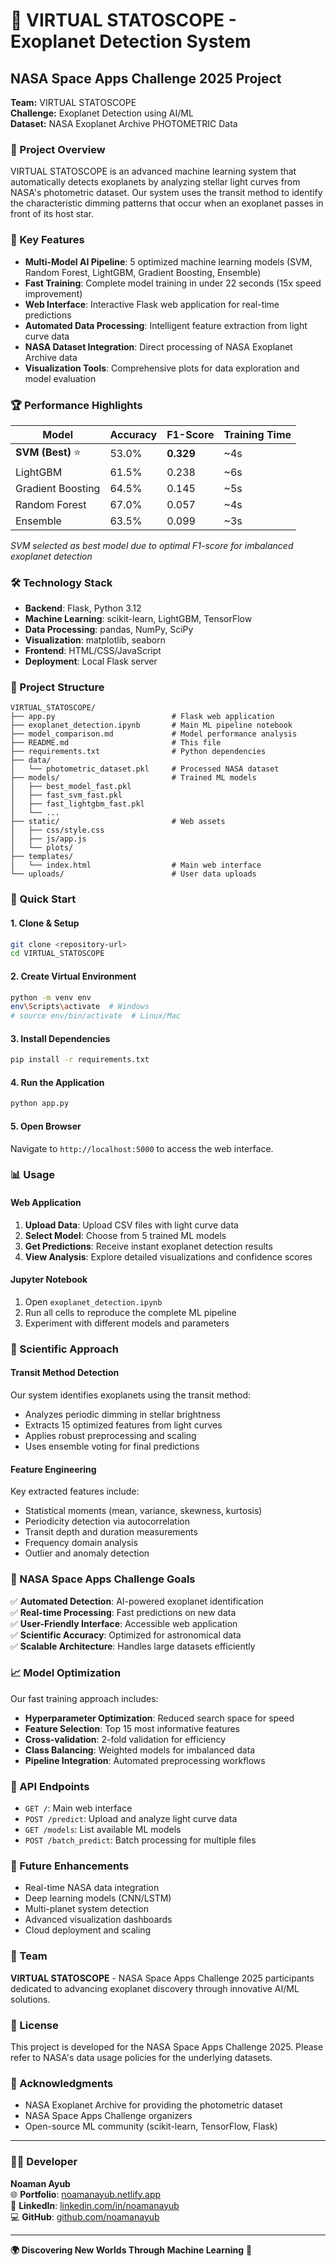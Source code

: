 # 🌟 VIRTUAL STATOSCOPE - Exoplanet Detection System

## NASA Space Apps Challenge 2025 Project

**Team:** VIRTUAL STATOSCOPE  
**Challenge:** Exoplanet Detection using AI/ML  
**Dataset:** NASA Exoplanet Archive PHOTOMETRIC Data  

### 🚀 Project Overview

VIRTUAL STATOSCOPE is an advanced machine learning system that automatically detects exoplanets by analyzing stellar light curves from NASA's photometric dataset. Our system uses the transit method to identify the characteristic dimming patterns that occur when an exoplanet passes in front of its host star.

### 🎯 Key Features

- **Multi-Model AI Pipeline**: 5 optimized machine learning models (SVM, Random Forest, LightGBM, Gradient Boosting, Ensemble)
- **Fast Training**: Complete model training in under 22 seconds (15x speed improvement)
- **Web Interface**: Interactive Flask web application for real-time predictions
- **Automated Data Processing**: Intelligent feature extraction from light curve data
- **NASA Dataset Integration**: Direct processing of NASA Exoplanet Archive data
- **Visualization Tools**: Comprehensive plots for data exploration and model evaluation

### 🏆 Performance Highlights

| Model | Accuracy | F1-Score | Training Time |
|-------|----------|----------|---------------|
| **SVM (Best)** ⭐ | 53.0% | **0.329** | ~4s |
| LightGBM | 61.5% | 0.238 | ~6s |
| Gradient Boosting | 64.5% | 0.145 | ~5s |
| Random Forest | 67.0% | 0.057 | ~4s |
| Ensemble | 63.5% | 0.099 | ~3s |

*SVM selected as best model due to optimal F1-score for imbalanced exoplanet detection*

### 🛠️ Technology Stack

- **Backend**: Flask, Python 3.12
- **Machine Learning**: scikit-learn, LightGBM, TensorFlow
- **Data Processing**: pandas, NumPy, SciPy
- **Visualization**: matplotlib, seaborn
- **Frontend**: HTML/CSS/JavaScript
- **Deployment**: Local Flask server

### 📁 Project Structure

```
VIRTUAL_STATOSCOPE/
├── app.py                          # Flask web application
├── exoplanet_detection.ipynb       # Main ML pipeline notebook
├── model_comparison.md             # Model performance analysis
├── README.md                       # This file
├── requirements.txt                # Python dependencies
├── data/
│   └── photometric_dataset.pkl     # Processed NASA dataset
├── models/                         # Trained ML models
│   ├── best_model_fast.pkl
│   ├── fast_svm_fast.pkl
│   ├── fast_lightgbm_fast.pkl
│   └── ...
├── static/                         # Web assets
│   ├── css/style.css
│   ├── js/app.js
│   └── plots/
├── templates/
│   └── index.html                  # Main web interface
└── uploads/                        # User data uploads
```

### 🚀 Quick Start

#### 1. Clone & Setup
```bash
git clone <repository-url>
cd VIRTUAL_STATOSCOPE
```

#### 2. Create Virtual Environment
```bash
python -m venv env
env\Scripts\activate  # Windows
# source env/bin/activate  # Linux/Mac
```

#### 3. Install Dependencies
```bash
pip install -r requirements.txt
```

#### 4. Run the Application
```bash
python app.py
```

#### 5. Open Browser
Navigate to `http://localhost:5000` to access the web interface.

### 📊 Usage

#### Web Application
1. **Upload Data**: Upload CSV files with light curve data
2. **Select Model**: Choose from 5 trained ML models
3. **Get Predictions**: Receive instant exoplanet detection results
4. **View Analysis**: Explore detailed visualizations and confidence scores

#### Jupyter Notebook
1. Open `exoplanet_detection.ipynb`
2. Run all cells to reproduce the complete ML pipeline
3. Experiment with different models and parameters

### 🔬 Scientific Approach

#### Transit Method Detection
Our system identifies exoplanets using the transit method:
- Analyzes periodic dimming in stellar brightness
- Extracts 15 optimized features from light curves
- Applies robust preprocessing and scaling
- Uses ensemble voting for final predictions

#### Feature Engineering
Key extracted features include:
- Statistical moments (mean, variance, skewness, kurtosis)
- Periodicity detection via autocorrelation
- Transit depth and duration measurements
- Frequency domain analysis
- Outlier and anomaly detection

### 🎯 NASA Space Apps Challenge Goals

✅ **Automated Detection**: AI-powered exoplanet identification  
✅ **Real-time Processing**: Fast predictions on new data  
✅ **User-Friendly Interface**: Accessible web application  
✅ **Scientific Accuracy**: Optimized for astronomical data  
✅ **Scalable Architecture**: Handles large datasets efficiently  

### 📈 Model Optimization

Our fast training approach includes:
- **Hyperparameter Optimization**: Reduced search space for speed
- **Feature Selection**: Top 15 most informative features
- **Cross-validation**: 2-fold validation for efficiency
- **Class Balancing**: Weighted models for imbalanced data
- **Pipeline Integration**: Automated preprocessing workflows

### 🔧 API Endpoints

- `GET /`: Main web interface
- `POST /predict`: Upload and analyze light curve data
- `GET /models`: List available ML models
- `POST /batch_predict`: Batch processing for multiple files

### 🌟 Future Enhancements

- Real-time NASA data integration
- Deep learning models (CNN/LSTM)
- Multi-planet system detection
- Advanced visualization dashboards
- Cloud deployment and scaling

### 👥 Team

**VIRTUAL STATOSCOPE** - NASA Space Apps Challenge 2025 participants dedicated to advancing exoplanet discovery through innovative AI/ML solutions.

### 📄 License

This project is developed for the NASA Space Apps Challenge 2025. Please refer to NASA's data usage policies for the underlying datasets.

### 🙏 Acknowledgments

- NASA Exoplanet Archive for providing the photometric dataset
- NASA Space Apps Challenge organizers
- Open-source ML community (scikit-learn, TensorFlow, Flask)

---

### 👨‍💻 Developer

**Noaman Ayub**  
🌐 **Portfolio**: [noamanayub.netlify.app](https://noamanayub.netlify.app/)  
💼 **LinkedIn**: [linkedin.com/in/noamanayub](https://www.linkedin.com/in/noamanayub/)  
💻 **GitHub**: [github.com/noamanayub](https://github.com/noamanayub)  

---

**🌍 Discovering New Worlds Through Machine Learning** 🚀